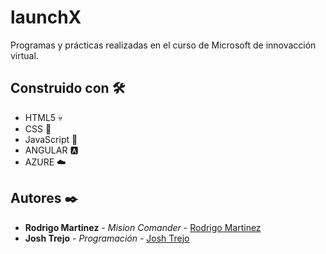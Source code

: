 # launchX

Programas y prácticas realizadas en el curso de Microsoft de innovacción virtual.

## Construido con 🛠️

* HTML5 :skull:
* CSS :cowboy_hat_face:
* JavaScript :brain:	
* ANGULAR :a:
* AZURE :cloud:

## Autores ✒️

* **Rodrigo Martinez** - *Mision Comander* - [Rodrigo Martinez](https://github.com/romarpla)
* **Josh Trejo** - *Programación* - [Josh Trejo](https://github.com/jorgejoshuatt)

